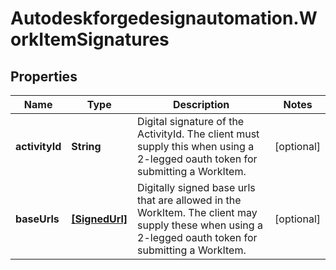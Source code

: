 # Autodeskforgedesignautomation.WorkItemSignatures

## Properties
Name | Type | Description | Notes
------------ | ------------- | ------------- | -------------
**activityId** | **String** | Digital signature of the ActivityId. The client must supply this when using a 2-legged oauth token for submitting a WorkItem. | [optional] 
**baseUrls** | [**[SignedUrl]**](SignedUrl.md) | Digitally signed base urls that are allowed in the WorkItem. The client may supply these when using a 2-legged oauth token for submitting a WorkItem. | [optional] 


